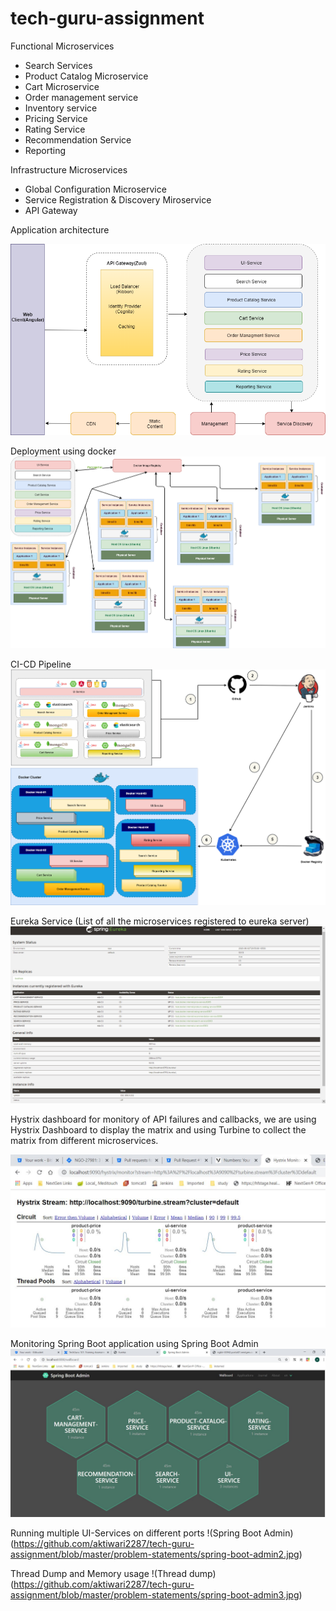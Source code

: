 # tech-guru-assignment
Functional Microservices
* Search Services
* Product Catalog Microservice
* Cart Microservice
* Order management service
* Inventory service
* Pricing Service
* Rating Service
* Recommendation Service
* Reporting

Infrastructure Microservices
* Global Configuration Microservice
* Service Registration & Discovery Miroservice
* API Gateway


Application architecture

![Application architecture](https://github.com/aktiwari2287/tech-guru-assignment/blob/master/problem-statements/application-arch.png)

Deployment using docker
![docker registry](https://github.com/aktiwari2287/tech-guru-assignment/blob/master/problem-statements/deploy.png)

CI-CD Pipeline
![cicd](https://github.com/aktiwari2287/tech-guru-assignment/blob/master/problem-statements/cicd-final2.png)


Eureka Service (List of all the microservices registered to eureka server)
![Eureka Sevices](https://github.com/aktiwari2287/tech-guru-assignment/blob/master/problem-statements/eureka-service.png)

Hystrix dashboard for monitory of API failures and callbacks, we are using Hystrix Dashboard to display the matrix and using Turbine to collect the matrix from different microservices.

![Hystix Dashboard](https://github.com/aktiwari2287/tech-guru-assignment/blob/master/problem-statements/circuit_breaker.JPG)


Monitoring Spring Boot application using Spring Boot Admin
![Spring Boot Admin](https://github.com/aktiwari2287/tech-guru-assignment/blob/master/problem-statements/spring-boot-admin1.jpg)

Running multiple UI-Services on different ports
!(Spring Boot Admin)(https://github.com/aktiwari2287/tech-guru-assignment/blob/master/problem-statements/spring-boot-admin2.jpg)

Thread Dump and Memory usage
!(Thread dump)(https://github.com/aktiwari2287/tech-guru-assignment/blob/master/problem-statements/spring-boot-admin3.jpg)


